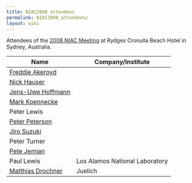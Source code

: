 ```yaml
---
title: NIAC2008 attendees
permalink: NIAC2008_attendees/
layout: wiki
---
```


Attendees of the [2008 NIAC Meeting](NIAC2008 "wikilink") at Rydges
Cronulla Beach Hotel in Sydney, Australia.

| Name                                                      | Company/Institute                                                   |
|-----------------------------------------------------------|---------------------------------------------------------------------|
| [Freddie Akeroyd](User%3AFreddie_Akeroyd "wikilink")      | | ISIS, UK                                                          |
| [Nick Hauser](User%3ANick_Hauser "wikilink")              | | Australian Nuclear Science and Technology Organisation, Australia |
| [ Jens-Uwe Hoffmann](User%3AJens-Uwe_Hoffmann "wikilink") | | Hahn-Meitner-Institut Berlin, Germany                             |
| [Mark Koennecke](User%3AMark_Koennecke "wikilink")        | | Paul Scherrer Institut                                            |
| Peter Lewis                                               | | Australian Synchrotron                                            |
| [Peter Peterson](User%3APeter_Peterson "wikilink")        | |Oak Ridge National Laboratory, USA                                 |
| [Jiro Suzuki](User%3AJiro_Suzuki "wikilink")              | | KEK, Japan                                                        |
| Peter Turner                                              | | University of Sydney                                              |
| [Pete Jemian](User%3APete_Jemian "wikilink")              | | Argonne National Laboratory, USA                                  |
| Paul Lewis                                                | Los Alamos National Laboratory                                      |
| [Matthias Drochner](User%3AMatthias_Drochner "wikilink")  | Juelich                                                             |



